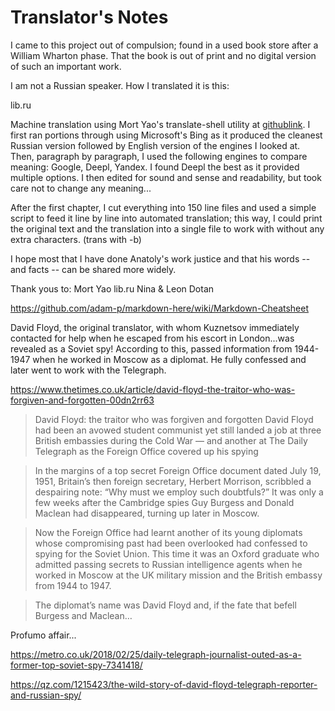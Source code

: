 
# Translator's Notes

I came to this project out of compulsion; found in a used book store after a William Wharton phase. That the book is out of print and no digital version of such an important work.

I am not a Russian speaker. How I translated it is this:

lib.ru

Machine translation using Mort Yao's translate-shell utility at [githublink](https://github.com/soimort/translate-shell/blob/develop/README.md). I first ran portions through using Microsoft's Bing as it produced the cleanest Russian version followed by English version of the engines I looked at.
Then, paragraph by paragraph, I used the following engines to compare meaning: Google, Deepl, Yandex. I found Deepl the best as it provided multiple options. I then edited for sound and sense and readability, but took care not to change any meaning...

After the first chapter, I cut everything into 150 line files and used a simple script to feed it line by line into automated translation; this way, I could print the original text and the translation into a single file to work with without any extra characters. (trans with -b)

I hope most that I have done Anatoly's work justice and that his words -- and facts -- can be shared more widely.


Thank yous to:
Mort Yao
lib.ru
Nina & Leon Dotan

https://github.com/adam-p/markdown-here/wiki/Markdown-Cheatsheet

David Floyd, the original translator, with whom Kuznetsov immediately contacted for help when he escaped from his escort in London...was revealed as a Soviet spy! According to this, passed information from 1944-1947 when he worked in Moscow as a diplomat. He fully confessed and later went to work with the Telegraph.

https://www.thetimes.co.uk/article/david-floyd-the-traitor-who-was-forgiven-and-forgotten-00dn2rr63

> David Floyd: the traitor who was forgiven and forgotten
David Floyd had been an avowed student communist yet still landed a job at three British embassies during the Cold War — and another at The Daily Telegraph as the Foreign Office covered up his spying

> In the margins of a top secret Foreign Office document dated July 19, 1951, Britain’s then foreign secretary, Herbert Morrison, scribbled a despairing note: “Why must we employ such doubtfuls?” It was only a few weeks after the Cambridge spies Guy Burgess and Donald Maclean had disappeared, turning up later in Moscow.

> Now the Foreign Office had learnt another of its young diplomats whose compromising past had been overlooked had confessed to spying for the Soviet Union. This time it was an Oxford graduate who admitted passing secrets to Russian intelligence agents when he worked in Moscow at the UK military mission and the British embassy from 1944 to 1947.

> The diplomat’s name was David Floyd and, if the fate that befell Burgess and Maclean…

Profumo affair...

https://metro.co.uk/2018/02/25/daily-telegraph-journalist-outed-as-a-former-top-soviet-spy-7341418/

https://qz.com/1215423/the-wild-story-of-david-floyd-telegraph-reporter-and-russian-spy/

